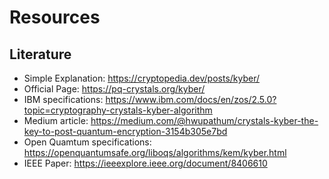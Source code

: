 # Resources

## Literature
- Simple Explanation: https://cryptopedia.dev/posts/kyber/
- Official Page: https://pq-crystals.org/kyber/
- IBM specifications: https://www.ibm.com/docs/en/zos/2.5.0?topic=cryptography-crystals-kyber-algorithm
- Medium article: https://medium.com/@hwupathum/crystals-kyber-the-key-to-post-quantum-encryption-3154b305e7bd
- Open Quamtum specifications: https://openquantumsafe.org/liboqs/algorithms/kem/kyber.html
- IEEE Paper: https://ieeexplore.ieee.org/document/8406610
